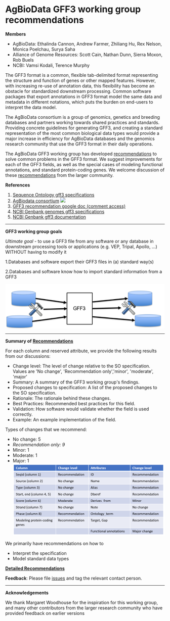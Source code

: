 # AgBioData GFF3 working group recommendations

**Members**
 - AgBioData: Ethalinda Cannon, Andrew Farmer, Zhiliang Hu, Rex Nelson, Monica Poelchau, Surya Saha
 - Alliance of Genome Resources: Scott Cain, Nathan Dunn, Sierra Moxon, Rob Buels
 - NCBI: Vamsi Kodali, Terence Murphy


The GFF3 format is a common, flexible tab-delimited format representing the structure and function of genes or other mapped features. However, with increasing re-use of annotation data, this flexibility has become an obstacle for standardized downstream processing. Common software packages that export annotations in GFF3 format model the same data and metadata in different notations, which puts the burden on end-users to interpret the data model.

The AgBioData consortium is a group of genomics, genetics and breeding databases and partners working towards shared practices and standards. Providing concrete guidelines for generating GFF3, and creating a standard representation of the most common biological data types would provide a major increase in efficiency for AgBioData databases and the genomics research community that use the GFF3 format in their daily operations.

The AgBioData GFF3 working group has developed [recommendations](https://github.com/NAL-i5K/AgBioData_GFF3_recommendation/blob/main/Recommendations.md)
 to solve common problems in the GFF3 format. We suggest improvements for each of the GFF3 fields, as well as the special cases of modeling functional annotations, and standard protein-coding genes. We welcome discussion of these [recommendations](https://github.com/NAL-i5K/AgBioData_GFF3_recommendation/blob/main/Recommendations.md) from the larger community.
 
**References**
1.  [Sequence Ontology gff3 specifications](https://github.com/The-Sequence-Ontology/Specifications/blob/master/gff3.md)
2.  [AgBiodata consortium](https://www.agbiodata.org/) ![](https://www.agbiodata.org/sites/default/files/styles/newtopimage/public/imageblock/AgBioData-websiteHeader_v2.png?itok=_Z2cIMbc)
3. [GFF3 recommendation google doc (comment access)](https://docs.google.com/document/d/180g1rfC5n_cR6sioG_LFGaUPNmQyDqTsPafVu4gM018/edit#)
4.  [NCBI Genbank genomes gff3 specifications](https://www.ncbi.nlm.nih.gov/sites/genbank/genomes_gff/)
5.  [NCBI Genbank gff3 documentation](https://www.ncbi.nlm.nih.gov/datasets/docs/about-ncbi-gff3/)
*****

**GFF3 working group goals**

*Ultimate goal* - to use a GFF3 file from any software or any database in downstream processing tools or applications (e.g. VEP, Tripal, Apollo, ...) WITHOUT having to modify it

1.Databases and software export their GFF3 files in (a) standard way(s)

2.Databases and software know how to import standard information from a GFF3

![Goals](https://github.com/NAL-i5K/AgBioData_GFF3_recommendation/blob/a0b7e70577b27d7c2c15451ed90802b3bfb90a6d/docs/Goals.png)


*****
**Summary of [Recommendations](https://github.com/NAL-i5K/AgBioData_GFF3_recommendation/blob/main/Recommendations.md)**

For each column and reserved attribute, we provide the following results from our discussions:
 - Change level: The level of change relative to the SO specification. Values are 'No change', 'Recommendation only','minor', 'moderate', 'major'
 - Summary: A summary of the GFF3 working group's findings.
 - Proposed changes to specification: A list of the proposed changes to the SO specification.
 - Rationale: The rationale behind these changes.
 - Best Practices: Recommended best practices for this field.
 - Validation: How software would validate whether the field is used correctly.  
 - Example: An example implementation of the field. 

Types of changes that we recommend:
 - No change: 5
 - *Recommendation only: 9*
 - Minor: 1
 - Moderate: 1
 - Major: 1
![Summary](https://github.com/NAL-i5K/AgBioData_GFF3_recommendation/blob/ea21c39f248592cf13731d439e3562c5e4ed7532/docs/Summaryofrecommendations_Jul17.png)

We primarily have recommendations on how to
 - Interpret the specification
 - Model standard data types

[**Detailed Recommendations**](https://github.com/NAL-i5K/AgBioData_GFF3_recommendation/blob/main/Recommendations.md)

**Feedback**: Please file [issues](https://github.com/NAL-i5K/AgBioData_GFF3_recommendation/issues) and tag the relevant contact person.


*****
**Acknowledgements**

We thank Margaret Woodhouse for the inspiration for this working group, and many other contributors from the larger research community who have provided feedback on earlier versions
